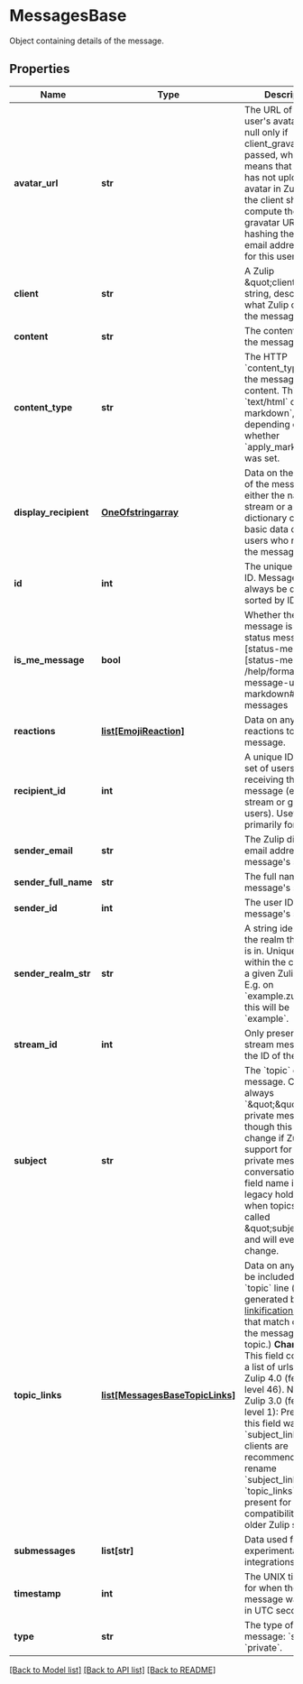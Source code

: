 # MessagesBase

Object containing details of the message. 

## Properties
Name | Type | Description | Notes
------------ | ------------- | ------------- | -------------
**avatar_url** | **str** | The URL of the user&#39;s avatar.  Can be null only if client_gravatar was passed, which means that the user has not uploaded an avatar in Zulip, and the client should compute the gravatar URL by hashing the user&#39;s email address itself for this user.  | [optional] 
**client** | **str** | A Zulip \&quot;client\&quot; string, describing what Zulip client sent the message.  | [optional] 
**content** | **str** | The content/body of the message.  | [optional] 
**content_type** | **str** | The HTTP &#x60;content_type&#x60; for the message content.  This will be &#x60;text/html&#x60; or &#x60;text/x-markdown&#x60;, depending on whether &#x60;apply_markdown&#x60; was set.  | [optional] 
**display_recipient** | [**OneOfstringarray**](OneOfstringarray.md) | Data on the recipient of the message; either the name of a stream or a dictionary containing basic data on the users who received the message.  | [optional] 
**id** | **int** | The unique message ID.  Messages should always be displayed sorted by ID.  | [optional] 
**is_me_message** | **bool** | Whether the message is a [/me status message][status-messages]  [status-messages]: /help/format-your-message-using-markdown#status-messages  | [optional] 
**reactions** | [**list[EmojiReaction]**](EmojiReaction.md) | Data on any reactions to the message.  | [optional] 
**recipient_id** | **int** | A unique ID for the set of users receiving the message (either a stream or group of users).  Useful primarily for hashing.  | [optional] 
**sender_email** | **str** | The Zulip display email address of the message&#39;s sender.  | [optional] 
**sender_full_name** | **str** | The full name of the message&#39;s sender.  | [optional] 
**sender_id** | **int** | The user ID of the message&#39;s sender.  | [optional] 
**sender_realm_str** | **str** | A string identifier for the realm the sender is in.  Unique only within the context of a given Zulip server.  E.g. on &#x60;example.zulip.com&#x60;, this will be &#x60;example&#x60;.  | [optional] 
**stream_id** | **int** | Only present for stream messages; the ID of the stream.  | [optional] 
**subject** | **str** | The &#x60;topic&#x60; of the message.  Currently always &#x60;\&quot;\&quot;&#x60; for private messages, though this could change if Zulip adds support for topics in private message conversations.  The field name is a legacy holdover from when topics were called \&quot;subjects\&quot; and will eventually change.  | [optional] 
**topic_links** | [**list[MessagesBaseTopicLinks]**](MessagesBaseTopicLinks.md) | Data on any links to be included in the &#x60;topic&#x60; line (these are generated by [custom linkification filters](/help/add-a-custom-linkifier) that match content in the message&#39;s topic.)  **Changes**: This field contained a list of urls before   Zulip 4.0 (feature level 46).  New in Zulip 3.0 (feature level 1): Previously, this field was called &#x60;subject_links&#x60;; clients are recommended to rename &#x60;subject_links&#x60; to &#x60;topic_links&#x60; if present for compatibility with older Zulip servers.  | [optional] 
**submessages** | **list[str]** | Data used for certain experimental Zulip integrations.  | [optional] 
**timestamp** | **int** | The UNIX timestamp for when the message was sent, in UTC seconds.  | [optional] 
**type** | **str** | The type of the message: &#x60;stream&#x60; or &#x60;private&#x60;.  | [optional] 

[[Back to Model list]](../README.md#documentation-for-models) [[Back to API list]](../README.md#documentation-for-api-endpoints) [[Back to README]](../README.md)


